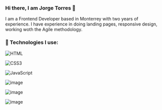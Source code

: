 ### Hi there, I am Jorge Torres 👋

<!--
**JorgeTTor/JorgeTTor** is a ✨ _special_ ✨ repository because its `README.md` (this file) appears on your GitHub profile.

Here are some ideas to get you started:

- 🔭 I’m currently working on ...
- 🌱 I’m currently learning ...
- 👯 I’m looking to collaborate on ...
- 🤔 I’m looking for help with ...
- 💬 Ask me about ...
- 📫 How to reach me: ...
- 😄 Pronouns: he / his
- ⚡ Fun fact: ...
-->
I am a Frontend Developer based in Monterrey with two years of experience. I have experience in doing landing pages, responsive design, working woth the Agile methodology.


### :toolbox: Technologies I use: 
![HTML](https://img.shields.io/badge/HTML5-E34F26?style=for-the-badge&logo=html5&logoColor=white) 

![CSS3](https://img.shields.io/badge/CSS3-1572B6?style=for-the-badge&logo=css3&logoColor=white)

![JavaScript](https://img.shields.io/badge/JavaScript-323330?style=for-the-badge&logo=javascript&logoColor=F7DF1E)

![image]({BadgeURLHere})

![image]({BadgeURLHere})


![image](https://user-images.githubusercontent.com/71452849/175755163-fc57e2f3-64f5-4116-8cdc-b7595a354f82.png)
